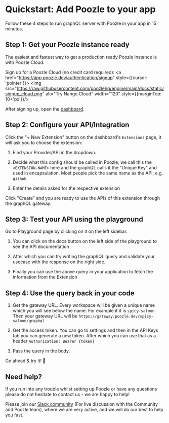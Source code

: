 # Quickstart: Add Poozle to your app

Follow these 4 steps to run graphQL server with Poozle in your app in 15 minutes.

## Step 1: Get your Poozle instance ready

The easiest and fastest way to get a production ready Poozle instance is with Poozle Cloud.

Sign up for a Poozle Cloud (no credit card required):
<a href="https://app.poozle.dev/authentication/signup" style={{cursor: 'pointer'}}>
<img src="https://raw.githubusercontent.com/poozlehq/engine/main/docs/static/signup_cloud.png" alt="Try Nango Cloud" width="120" style={{marginTop: 10+'px'}}/>
</a>

After signing up, open the [dashboard](https://app.poozle.dev/).

## Step 2: Configure your API/Integration

Click the "+ New Extension" button on the dashboard's `Extensions` page, it will ask you to choose the extension:

1. Find your Provider/API in the dropdown.

2. Decide what this config should be called in Poozle, we call this the `<EXTENSION-NAME>` here and the graphQL calls it the "Unique Key" and used in encapsulation. Most people pick the same name as the API, e.g. `github`.

3. Enter the details asked for the respective extension

Click "Create" and you are ready to use the APIs of this extension through the graphQL gateway.

## Step 3: Test your API using the playground

Go to Playground page by clicking on it on the left sidebar.

1. You can click on the docs button on the left side of the playground to see the API documentation

2. After which you can try writing the graphQL query and validate your usecase with the response on the right side.

3. Finally you can use the above query in your application to fetch the information from the Extension

## Step 4: Use the query back in your code

1. Get the gateway URL. Every workspace will be given a unique name which you will see below the name. For example if it is `spicy-salmon`. Then your gateway URL will be `https://gateway.poozle.dev/spicy-salmon/graphql`

2. Get the access token. You can go to settings and then in the API Keys tab you can generate a new token. After which you can use that as a header `Authorization: Bearer {token}`

3. Pass the query in the body.

Go ahead & try it! 🙌

## Need help?

If you run into any trouble whilst setting up Poozle or have any questions please do not hesitate to contact us - we are happy to help!

Please join our [Slack community](https://join.slack.com/t/poozle-community/shared_invite/zt-1pwu2hmj9-xtG~DGsW2aEWZc~QtOnVMQ) (For live discussion with the Community and Poozle team), where we are very active, and we will do our best to help you fast.
